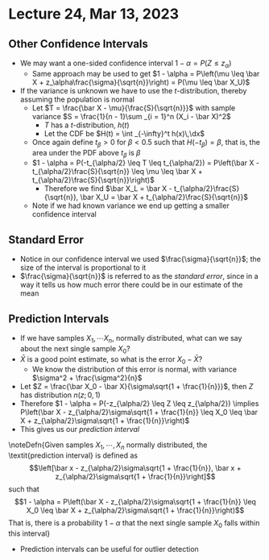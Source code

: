 # Lecture 24, Mar 13, 2023

## Other Confidence Intervals

* We may want a one-sided confidence interval $1 - \alpha = P(Z \leq z_\alpha)$
	* Same approach may be used to get $1 - \alpha = P\left(\mu \leq \bar X + z_\alpha\frac{\sigma}{\sqrt{n}}\right) = P(\mu \leq \bar X_U)$
* If the variance is unknown we have to use the $t$-distribution, thereby assuming the population is normal
	* Let $T = \frac{\bar X - \mu}{\frac{S}{\sqrt{n}}}$ with sample variance $S = \frac{1}{n - 1}\sum _{i = 1}^n (X_i - \bar X)^2$
		* $T$ has a $t$-distribution, $h(t)$
		* Let the CDF be $H(t) = \int _{-\infty}^t h(x)\,\dx$
	* Once again define $t_\beta > 0$ for $\beta < 0.5$ such that $H(-t_\beta) = \beta$, that is, the area under the PDF above $t_\beta$ is $\beta$
	* $1 - \alpha = P(-t_{\alpha/2} \leq T \leq t_{\alpha/2}) = P\left(\bar X - t_{\alpha/2}\frac{S}{\sqrt{n}} \leq \mu \leq \bar X + t_{\alpha/2}\frac{S}{\sqrt{n}}\right)$
		* Therefore we find $\bar X_L = \bar X - t_{\alpha/2}\frac{S}{\sqrt{n}}, \bar X_U = \bar X + t_{\alpha/2}\frac{S}{\sqrt{n}}$
	* Note if we had known variance we end up getting a smaller confidence interval

## Standard Error

* Notice in our confidence interval we used $\frac{\sigma}{\sqrt{n}}$; the size of the interval is proportional to it
* $\frac{\sigma}{\sqrt{n}}$ is referred to as the *standard error*, since in a way it tells us how much error there could be in our estimate of the mean


## Prediction Intervals

* If we have samples $X_1, \cdots X_n$, normally distributed, what can we say about the next single sample $X_0$?
* $\bar X$ is a good point estimate, so what is the error $X_0 - \bar X$?
	* We know the distribution of this error is normal, with variance $\sigma^2 + \frac{\sigma^2}{n}$
* Let $Z = \frac{\bar X_0 - \bar X}{\sigma\sqrt{1 + \frac{1}{n}}}$, then $Z$ has distribution $n(z; 0, 1)$
* Therefore $1 - \alpha = P(-z_{\alpha/2} \leq Z \leq z_{\alpha/2}) \implies P\left(\bar X - z_{\alpha/2}\sigma\sqrt{1 + \frac{1}{n}} \leq X_0 \leq \bar X + z_{\alpha/2}\sigma\sqrt{1 + \frac{1}{n}}\right)$
* This gives us our *prediction interval*

\noteDefn{Given samples $X_1, \cdots, X_n$ normally distributed, the \textit{prediction interval} is defined as $$\left[\bar x - z_{\alpha/2}\sigma\sqrt{1 + \frac{1}{n}}, \bar x + z_{\alpha/2}\sigma\sqrt{1 + \frac{1}{n}}\right]$$ such that $$1 - \alpha = P\left(\bar X - z_{\alpha/2}\sigma\sqrt{1 + \frac{1}{n}} \leq X_0 \leq \bar X + z_{\alpha/2}\sigma\sqrt{1 + \frac{1}{n}}\right)$$ That is, there is a probability $1 - \alpha$ that the next single sample $X_0$ falls within this interval}

* Prediction intervals can be useful for outlier detection

